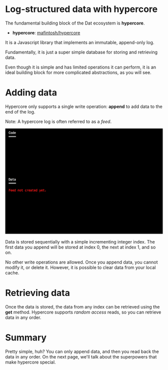 # Log-structured data with hypercore

The fundamental building block of the Dat ecosystem is **hypercore**.

* **hypercore**: [mafintosh/hypercore](https://github.com/mafintosh/hypercore)

It is a Javascript library that implements an immutable, append-only log.

Fundamentally, it is just a super simple database for storing and retrieving
data.

Even though it is simple and has limited operations it can perform, it is an
ideal building block for more complicated abstractions, as you will see.

# Adding data

Hypercore only supports a single write operation: **append** to add data to
the end of the log.

Note: A hypercore log is often referred to as a *feed*.

![Animated Intro](hypercore-append.gif)

Data is stored sequentially with a simple incrementing integer index. The first
data you append will be stored at index 0, the next at index 1, and so on.

No other write operations are allowed. Once you append data, you cannot modify
it, or delete it. However, it is possible to clear data from your local cache.

# Retrieving data

Once the data is stored, the data from any index can be retrieved using the
**get** method. Hypercore supports *random access* reads, so you can retrieve
data in any order.

# Summary

Pretty simple, huh? You can only append data, and then you read back the data
in any order. On the next page, we'll talk about the superpowers that make
hypercore special.
